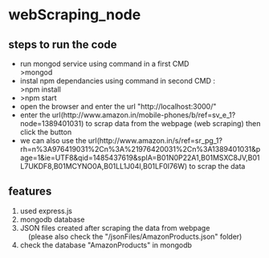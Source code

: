# webScraping_node

## steps to run the code
<ul>
<li>run mongod service using command in a first CMD <br> >mongod</li>
<li>instal npm dependancies using command in second CMD : <br> >npm install
</li>
<li> >npm start</li>
<li> open the browser and enter the url "http://localhost:3000/" </li>
<li> enter the url(http://www.amazon.in/mobile-phones/b/ref=sv_e_1?node=1389401031) to scrap data from the webpage (web scraping) then click the button </li>
<li> we can also use the url(http://www.amazon.in/s/ref=sr_pg_1?rh=n%3A976419031%2Cn%3A%21976420031%2Cn%3A1389401031&page=1&ie=UTF8&qid=1485437619&spIA=B01N0P22A1,B01MSXC8JV,B01L7UKDF8,B01MCYNO0A,B01LL1J04I,B01LF0I76W) to scrap the data</li>
</ul>

## features
1) used express.js<br>
2) mongodb database<br>
3) JSON files created after scraping the data from webpage<br> 
&nbsp;&nbsp;&nbsp;&nbsp;(please also check the "/jsonFiles/AmazonProducts.json" folder)<br>
4) check the database "AmazonProducts" in mongodb<br>
